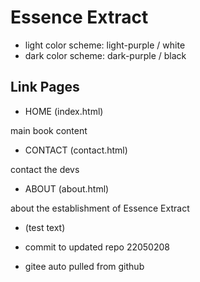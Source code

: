 # Essence Extract

- light color scheme: light-purple / white
- dark color scheme: dark-purple / black

## Link Pages

- HOME (index.html)

main book content

- CONTACT (contact.html)

contact the devs

- ABOUT (about.html)

about the establishment of Essence Extract

- (test text)

- commit to updated repo 22050208

- gitee auto pulled from github

<span class="nowrap author"></span>